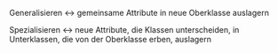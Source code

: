 
Generalisieren <-> gemeinsame Attribute in neue Oberklasse auslagern
<!--SR:!2000-01-01,1,250!2024-07-09,4,270-->
Spezialisieren <-> neue Attribute, die Klassen unterscheiden, in Unterklassen, die von der Oberklasse erben, auslagern
<!--SR:!2024-07-09,4,270!2000-01-01,1,250-->
